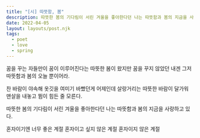 ```yaml
---
title: "[시] 따뜻함, 봄"
description: 따뜻한 봄의 기다림이 서린 겨울을 좋아한다던 나는 따뜻함과 봄의 지금을 사랑하고 있다
date: 2022-04-05
layout: layouts/post.njk
tags:
  - poet
  - love
  - spring
---
```


꿈을 꾸는 자들만이 꿈이 이루어진다는 따뜻한 봄이 왔지만
꿈을 꾸지 않았던 내겐 그저 따뜻함과 봄의 오늘 뿐이어라.

찬 바람이 야속해 옷깃을 여미기 바빴던게 어제인데
살랑거리는 따뜻한 바람이 달가워 맨살을 내놓고 뜀이 힘든 줄 모른다.

따뜻한 봄의 기다림이 서린 겨울을 좋아한다던 나는
따뜻함과 봄의 지금을 사랑하고 있다.

혼자이기엔 너무 좋은 계절
혼자이고 싶지 않은 계절
혼자이지 않은 계절